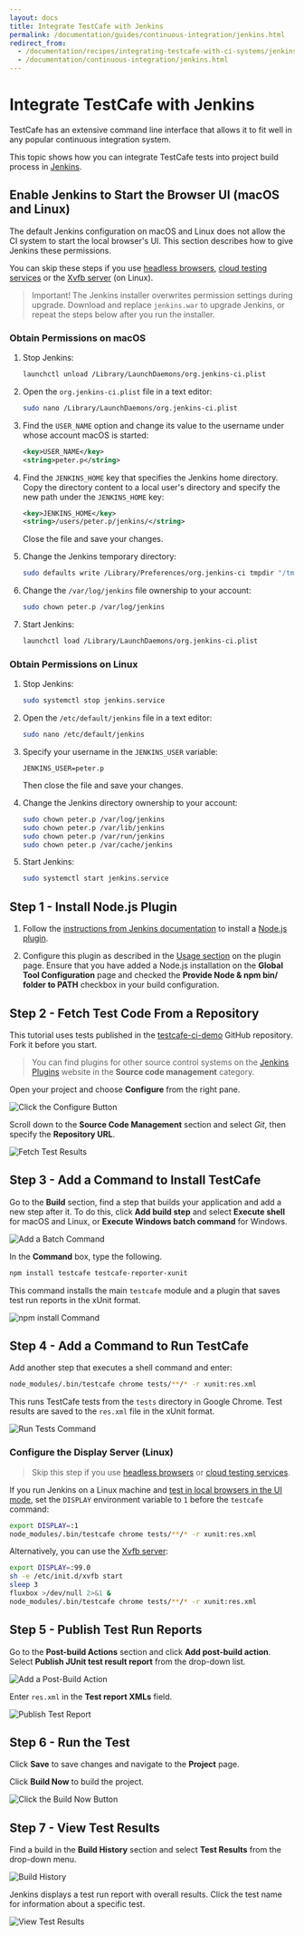 ```yaml
---
layout: docs
title: Integrate TestCafe with Jenkins
permalink: /documentation/guides/continuous-integration/jenkins.html
redirect_from:
  - /documentation/recipes/integrating-testcafe-with-ci-systems/jenkins.html
  - /documentation/continuous-integration/jenkins.html
---
```

# Integrate TestCafe with Jenkins

TestCafe has an extensive command line interface that allows it to fit well in any popular continuous integration system.

This topic shows how you can integrate TestCafe tests into project build process in [Jenkins](https://jenkins.io/).

## Enable Jenkins to Start the Browser UI (macOS and Linux)

The default Jenkins configuration on macOS and Linux does not allow the CI system to start the local browser's UI. This section describes how to give Jenkins these permissions.

You can skip these steps if you use [headless browsers](../concepts/browsers.md#test-in-headless-mode), [cloud testing services](../concepts/browsers.md#browsers-in-cloud-testing-services) or the [Xvfb server](#configure-the-display-server-linux) (on Linux).

> Important! The Jenkins installer overwrites permission settings during upgrade. Download and replace `jenkins.war` to upgrade Jenkins, or repeat the steps below after you run the installer.

### Obtain Permissions on macOS

1. Stop Jenkins:

    ```sh
    launchctl unload /Library/LaunchDaemons/org.jenkins-ci.plist
    ```

2. Open the `org.jenkins-ci.plist` file in a text editor:

    ```sh
    sudo nano /Library/LaunchDaemons/org.jenkins-ci.plist
    ```

3. Find the `USER_NAME` option and change its value to the username under whose account macOS is started:

    ```xml
    <key>USER_NAME</key>
    <string>peter.p</string>
    ```

4. Find the `JENKINS_HOME` key that specifies the Jenkins home directory. Copy the directory content to a local user's directory and specify the new path under the `JENKINS_HOME` key:

    ```xml
    <key>JENKINS_HOME</key>
    <string>/users/peter.p/jenkins/</string>
    ```

    Close the file and save your changes.

5. Change the Jenkins temporary directory:

    ```sh
    sudo defaults write /Library/Preferences/org.jenkins-ci tmpdir "/tmp"
    ```

6. Change the `/var/log/jenkins` file ownership to your account:

    ```sh
    sudo chown peter.p /var/log/jenkins
    ```

7. Start Jenkins:

    ```sh
    launchctl load /Library/LaunchDaemons/org.jenkins-ci.plist
    ```

### Obtain Permissions on Linux

1. Stop Jenkins:

    ```sh
    sudo systemctl stop jenkins.service
    ```

2. Open the `/etc/default/jenkins` file in a text editor:

    ```sh
    sudo nano /etc/default/jenkins
    ```

3. Specify your username in the `JENKINS_USER` variable:

    ```text
    JENKINS_USER=peter.p
    ```

    Then close the file and save your changes.

4. Change the Jenkins directory ownership to your account:

    ```sh
    sudo chown peter.p /var/log/jenkins
    sudo chown peter.p /var/lib/jenkins
    sudo chown peter.p /var/run/jenkins
    sudo chown peter.p /var/cache/jenkins
    ```

5. Start Jenkins:

    ```sh
    sudo systemctl start jenkins.service
    ```

## Step 1 - Install Node.js Plugin

1. Follow the [instructions from Jenkins documentation](https://www.jenkins.io/doc/book/managing/plugins/#installing-a-plugin) to install a [Node.js plugin](https://plugins.jenkins.io/nodejs/).

2. Configure this plugin as described in the [Usage section](https://plugins.jenkins.io/nodejs/#NodeJSPlugin-Usage) on the plugin page. Ensure that you have added a Node.js installation on the **Global Tool Configuration** page and checked the **Provide Node & npm bin/ folder to PATH** checkbox in your build configuration.

## Step 2 - Fetch Test Code From a Repository

This tutorial uses tests published in the [testcafe-ci-demo](https://github.com/DevExpress-Examples/testcafe-ci-demo) GitHub repository. Fork it before you start.

> You can find plugins for other source control systems on the [Jenkins Plugins](https://plugins.jenkins.io/) website in the **Source code management** category.

Open your project and choose **Configure** from the right pane.

![Click the Configure Button](../../../images/jenkins/project-configure.png)

Scroll down to the **Source Code Management** section and select *Git*, then specify the **Repository URL**.

![Fetch Test Results](../../../images/jenkins/check-out-tests.png)

## Step 3 - Add a Command to Install TestCafe

Go to the **Build** section, find a step that builds your application and add a new step after it. To do this, click **Add build step** and select **Execute shell** for macOS and Linux, or **Execute Windows batch command** for Windows.

![Add a Batch Command](../../../images/jenkins/add-batch-command.png)

In the **Command** box, type the following.

```sh
npm install testcafe testcafe-reporter-xunit
```

This command installs the main `testcafe` module and a plugin that saves test run reports in the xUnit format.

![npm install Command](../../../images/jenkins/npm-install-command.png)

## Step 4 - Add a Command to Run TestCafe

Add another step that executes a shell command and enter:

```sh
node_modules/.bin/testcafe chrome tests/**/* -r xunit:res.xml
```

This runs TestCafe tests from the `tests` directory in Google Chrome. Test results are saved to the `res.xml` file in the xUnit format.

![Run Tests Command](../../../images/jenkins/run-tests-command.png)

### Configure the Display Server (Linux)

> Skip this step if you use [headless browsers](../concepts/browsers.md#test-in-headless-mode) or [cloud testing services](../concepts/browsers.md#browsers-in-cloud-testing-services).

If you run Jenkins on a Linux machine and [test in local browsers in the UI mode](#enable-jenkins-to-start-the-browser-ui-macos-and-linux), set the `DISPLAY` environment variable to `1` before the `testcafe` command:

```sh
export DISPLAY=:1
node_modules/.bin/testcafe chrome tests/**/* -r xunit:res.xml
```

Alternatively, you can use the [Xvfb server](https://www.x.org/archive/X11R7.6/doc/man/man1/Xvfb.1.xhtml):

```sh
export DISPLAY=:99.0
sh -e /etc/init.d/xvfb start
sleep 3
fluxbox >/dev/null 2>&1 &
node_modules/.bin/testcafe chrome tests/**/* -r xunit:res.xml
```

## Step 5 - Publish Test Run Reports

Go to the **Post-build Actions** section and click **Add post-build action**. Select **Publish JUnit test result report** from the drop-down list.

![Add a Post-Build Action](../../../images/jenkins/add-post-build-action.png)

Enter `res.xml` in the **Test report XMLs** field.

![Publish Test Report](../../../images/jenkins/publish-test-report.png)

## Step 6 - Run the Test

Click **Save** to save changes and navigate to the **Project** page.

Click **Build Now** to build the project.

![Click the Build Now Button](../../../images/jenkins/project-build-now.png)

## Step 7 - View Test Results

Find a build in the **Build History** section and select **Test Results** from the drop-down menu.

![Build History](../../../images/jenkins/build-history.png)

Jenkins displays a test run report with overall results. Click the test name for information about a specific test.

![View Test Results](../../../images/jenkins/test-results.png)
